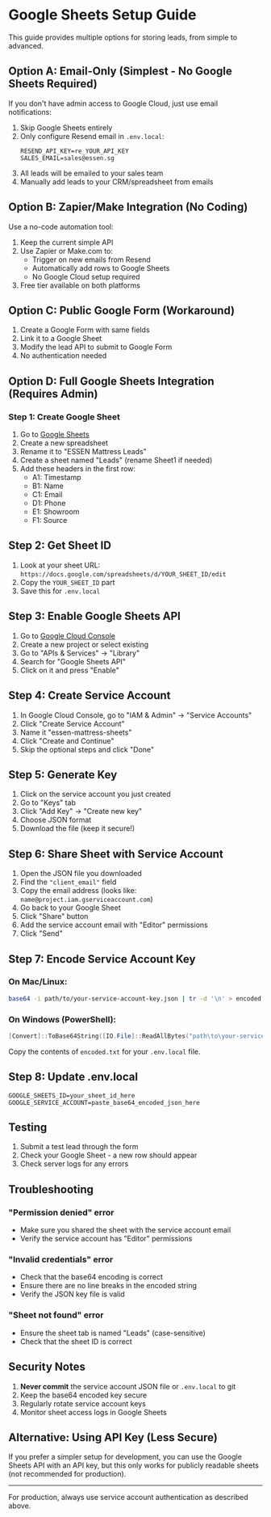 # Google Sheets Setup Guide

This guide provides multiple options for storing leads, from simple to advanced.

## Option A: Email-Only (Simplest - No Google Sheets Required)

If you don't have admin access to Google Cloud, just use email notifications:

1. Skip Google Sheets entirely
2. Only configure Resend email in `.env.local`:
   ```env
   RESEND_API_KEY=re_YOUR_API_KEY
   SALES_EMAIL=sales@essen.sg
   ```
3. All leads will be emailed to your sales team
4. Manually add leads to your CRM/spreadsheet from emails

## Option B: Zapier/Make Integration (No Coding)

Use a no-code automation tool:

1. Keep the current simple API
2. Use Zapier or Make.com to:
   - Trigger on new emails from Resend
   - Automatically add rows to Google Sheets
   - No Google Cloud setup required
3. Free tier available on both platforms

## Option C: Public Google Form (Workaround)

1. Create a Google Form with same fields
2. Link it to a Google Sheet
3. Modify the lead API to submit to Google Form
4. No authentication needed

## Option D: Full Google Sheets Integration (Requires Admin)

### Step 1: Create Google Sheet

1. Go to [Google Sheets](https://sheets.google.com)
2. Create a new spreadsheet
3. Rename it to "ESSEN Mattress Leads"
4. Create a sheet named "Leads" (rename Sheet1 if needed)
5. Add these headers in the first row:
   - A1: Timestamp
   - B1: Name
   - C1: Email
   - D1: Phone
   - E1: Showroom
   - F1: Source

## Step 2: Get Sheet ID

1. Look at your sheet URL: `https://docs.google.com/spreadsheets/d/YOUR_SHEET_ID/edit`
2. Copy the `YOUR_SHEET_ID` part
3. Save this for `.env.local`

## Step 3: Enable Google Sheets API

1. Go to [Google Cloud Console](https://console.cloud.google.com)
2. Create a new project or select existing
3. Go to "APIs & Services" → "Library"
4. Search for "Google Sheets API"
5. Click on it and press "Enable"

## Step 4: Create Service Account

1. In Google Cloud Console, go to "IAM & Admin" → "Service Accounts"
2. Click "Create Service Account"
3. Name it "essen-mattress-sheets"
4. Click "Create and Continue"
5. Skip the optional steps and click "Done"

## Step 5: Generate Key

1. Click on the service account you just created
2. Go to "Keys" tab
3. Click "Add Key" → "Create new key"
4. Choose JSON format
5. Download the file (keep it secure!)

## Step 6: Share Sheet with Service Account

1. Open the JSON file you downloaded
2. Find the `"client_email"` field
3. Copy the email address (looks like: `name@project.iam.gserviceaccount.com`)
4. Go back to your Google Sheet
5. Click "Share" button
6. Add the service account email with "Editor" permissions
7. Click "Send"

## Step 7: Encode Service Account Key

### On Mac/Linux:
```bash
base64 -i path/to/your-service-account-key.json | tr -d '\n' > encoded.txt
```

### On Windows (PowerShell):
```powershell
[Convert]::ToBase64String([IO.File]::ReadAllBytes("path\to\your-service-account-key.json")) | Out-File encoded.txt
```

Copy the contents of `encoded.txt` for your `.env.local` file.

## Step 8: Update .env.local

```env
GOOGLE_SHEETS_ID=your_sheet_id_here
GOOGLE_SERVICE_ACCOUNT=paste_base64_encoded_json_here
```

## Testing

1. Submit a test lead through the form
2. Check your Google Sheet - a new row should appear
3. Check server logs for any errors

## Troubleshooting

### "Permission denied" error
- Make sure you shared the sheet with the service account email
- Verify the service account has "Editor" permissions

### "Invalid credentials" error
- Check that the base64 encoding is correct
- Ensure there are no line breaks in the encoded string
- Verify the JSON key file is valid

### "Sheet not found" error
- Ensure the sheet tab is named "Leads" (case-sensitive)
- Check that the sheet ID is correct

## Security Notes

1. **Never commit** the service account JSON file or `.env.local` to git
2. Keep the base64 encoded key secure
3. Regularly rotate service account keys
4. Monitor sheet access logs in Google Sheets

## Alternative: Using API Key (Less Secure)

If you prefer a simpler setup for development, you can use the Google Sheets API with an API key, but this only works for publicly readable sheets (not recommended for production).

---

For production, always use service account authentication as described above.